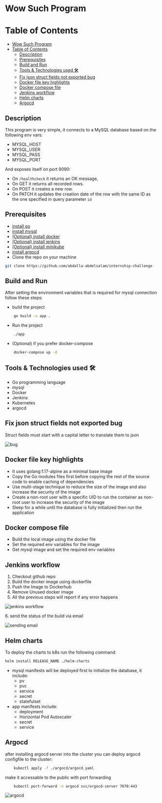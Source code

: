 # Wow Such Program 
Table of Contents
==================

- [Wow Such Program](#wow-such-program)
- [Table of Contents](#table-of-contents)
  - [Description](#description)
  - [Prerequisites](#prerequisites)
  - [Build and Run](#build-and-run)
  - [Tools \& Technologies used 🛠](#tools--technologies-used-)
  - [Fix json struct fields not exported bug](#fix-json-struct-fields-not-exported-bug)
  - [Docker file key highlights](#docker-file-key-highlights)
  - [Docker compose file](#docker-compose-file)
  - [Jenkins workflow](#jenkins-workflow)
  - [Helm charts](#helm-charts)
  - [Argocd](#argocd)



## Description 


This program is very simple, it connects to a MySQL database based on the following env vars:
* MYSQL_HOST
* MYSQL_USER
* MYSQL_PASS
* MYSQL_PORT

And exposes itself on port 9090:
* On `/healthcheck` it returns an OK message, 
* On GET it returns all recorded rows.
* On POST it creates a new row.
* On PATCH it updates the creation date of the row with the same ID as the one specified in query parameter `id`

## Prerequisites

- [install go](https://golang.org/doc/install)
- [install mysql](https://dev.mysql.com/doc/mysql-apt-repo-quick-guide/en/#apt-repo-fresh-install)
- [(Optional) install docker](https://docs.docker.com/engine/install/)
- [(Optional) install jenkins](https://www.jenkins.io/doc/book/installing/)
- [(Optional) install minikube](https://minikube.sigs.k8s.io/docs/start/)
- [install argocd](https://argo-cd.readthedocs.io/en/stable/getting_started/)
- Clone the repo on your machine
```bash
git clone https://github.com/abdalla-abdelsalam/internship-challenge
```

## Build and Run 

After setting the environment variables that is required for mysql connection follow these steps:
- build the project

```bash
    go build -o app .
```

- Run the project

```bash
    ./app
```


- (Optional) if you prefer docker-compose

```bash
    docker-compose up -d
```
## Tools & Technologies used 🛠
* Go programming language
* mysql
* Docker
* Jenkins 
* Kubernetes
* argocd

## Fix json struct fields not exported bug
Struct fields must start with a capital letter to translate them to json

![bug](https://github.com/abdalla-abdelsalam/internship-challenge/assets/51873396/6aec031e-e483-459a-b850-b1d0503ee64e)


## Docker file key highlights
* It uses golang:1.17-alpine as a minimal base image
* Copy the Go modules files first before copying the rest of the source code to enable caching of dependencies
* Use multi-stage technique to reduce the size of the image and also increase the security of the image 
* Create a non-root user with a specific UID to run the container as non-root user to increase the security of the image
* Sleep for a while until the database is fully initialized then run the application
  
## Docker compose file
* Build the local image using the docker file
* Set the required env variables for the image
* Get mysql image and set the required env variables

## Jenkins workflow
1. Checkout github repo
2. Build the docker image using dockerfile
3. Push the Image to Dockerhub
4. Remove Unused docker image
5. All the previous steps will report if any error happens
<div style="width: 800px">

![jenkins workflow](https://github.com/abdalla-abdelsalam/internship-challenge/assets/51873396/f37f25ed-c941-4cd1-96f9-5d0910eb31c9)
</div>
6. send the status of the build via email

<div style="width: 800px">

![sending email](https://github.com/abdalla-abdelsalam/internship-challenge/assets/51873396/97a95db3-1172-4360-aa64-3776280e1074)

</div>

## Helm charts
To deploy the charts to k8s run the following command:
```bash
helm install RELEASE_NAME ./helm-charts
```

* mysql manifests will be deployed first to initialize the database, it include:
  * pv
  * pvc
  * service
  * secret
  * statefulset
* app manifests include:
  * deployment
  * Horizontal Pod Autoscaler
  * secret
  * service

## Argocd
after installing argocd server into the cluster you can deploy argocd configfile to the cluster:

```bash
    kubectl apply -f ./argocd/argocd.yaml
```
make it accessable to the public with port forwarding
```bash
    kubectl port-forward -n argocd svc/argocd-server 7070:443
```
<div style="width: 800px">

![argocd](https://github.com/abdalla-abdelsalam/internship-challenge/assets/51873396/fa676983-5e62-4818-9e5b-696294b8301a)
</div>